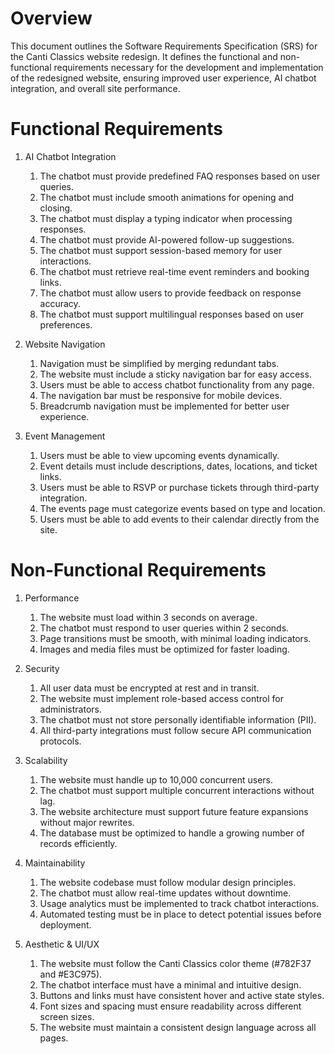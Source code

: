 # Overview
This document outlines the Software Requirements Specification (SRS) for the Canti Classics website redesign. It defines the functional and non-functional requirements necessary for the development and implementation of the redesigned website, ensuring improved user experience, AI chatbot integration, and overall site performance.

# Functional Requirements
1. AI Chatbot Integration
    1. The chatbot must provide predefined FAQ responses based on user queries.
    2. The chatbot must include smooth animations for opening and closing.
    3. The chatbot must display a typing indicator when processing responses.
    4. The chatbot must provide AI-powered follow-up suggestions.
    5. The chatbot must support session-based memory for user interactions.
    6. The chatbot must retrieve real-time event reminders and booking links.
    7. The chatbot must allow users to provide feedback on response accuracy.
    8. The chatbot must support multilingual responses based on user preferences.

2. Website Navigation
    1. Navigation must be simplified by merging redundant tabs.
    2. The website must include a sticky navigation bar for easy access.
    3. Users must be able to access chatbot functionality from any page.
    4. The navigation bar must be responsive for mobile devices.
    5. Breadcrumb navigation must be implemented for better user experience.

3. Event Management
    1. Users must be able to view upcoming events dynamically.
    2. Event details must include descriptions, dates, locations, and ticket links.
    3. Users must be able to RSVP or purchase tickets through third-party integration.
    4. The events page must categorize events based on type and location.
    5. Users must be able to add events to their calendar directly from the site.

# Non-Functional Requirements
1. Performance
    1. The website must load within 3 seconds on average.
    2. The chatbot must respond to user queries within 2 seconds.
    3. Page transitions must be smooth, with minimal loading indicators.
    4. Images and media files must be optimized for faster loading.

2. Security
    1. All user data must be encrypted at rest and in transit.
    2. The website must implement role-based access control for administrators.
    3. The chatbot must not store personally identifiable information (PII).
    4. All third-party integrations must follow secure API communication protocols.

3. Scalability
    1. The website must handle up to 10,000 concurrent users.
    2. The chatbot must support multiple concurrent interactions without lag.
    3. The website architecture must support future feature expansions without major rewrites.
    4. The database must be optimized to handle a growing number of records efficiently.

4. Maintainability
    1. The website codebase must follow modular design principles.
    2. The chatbot must allow real-time updates without downtime.
    3. Usage analytics must be implemented to track chatbot interactions.
    5. Automated testing must be in place to detect potential issues before deployment.

5. Aesthetic & UI/UX
    1. The website must follow the Canti Classics color theme (#782F37 and #E3C975).
    2. The chatbot interface must have a minimal and intuitive design.
    3. Buttons and links must have consistent hover and active state styles.
    4. Font sizes and spacing must ensure readability across different screen sizes.
    5. The website must maintain a consistent design language across all pages.

